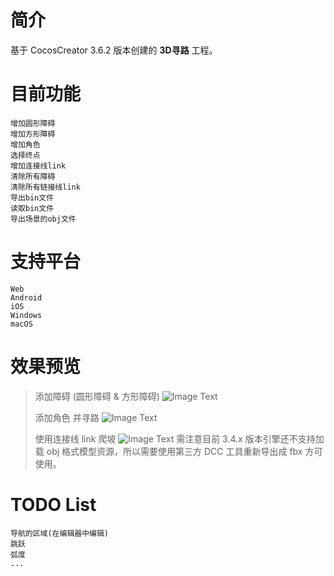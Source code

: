 
# 简介
基于 CocosCreator 3.6.2 版本创建的 **3D寻路** 工程。

# 目前功能

    增加圆形障碍
    增加方形障碍
    增加角色
    选择终点
    增加连接线link
    清除所有障碍
    清除所有链接线link
    导出bin文件
    读取bin文件
    导出场景的obj文件

# 支持平台

    Web
    Android
    iOS
    Windows
    macOS

# 效果预览

  > 添加障碍 (圆形障碍 & 方形障碍)
  ![Image Text](https://forum.cocos.org/uploads/default/original/3X/3/5/35d8b9c64bc9b6db33e159a22b6d4931d54e3830.gif)
  > 
  > 添加角色 并寻路
  ![Image Text](https://forum.cocos.org/uploads/default/original/3X/0/4/04d520b75b87536cddf80d3f062f2df1226e8f79.gif)
  > 
  > 使用连接线 link 爬坡
  ![Image Text](https://forum.cocos.org/uploads/default/original/3X/8/9/8923769b5dcbb446f4c01f9f443dee9971188302.gif)
  需注意目前 3.4.x 版本引擎还不支持加载 obj 格式模型资源，所以需要使用第三方 DCC 工具重新导出成 fbx 方可使用。

# TODO List

    导航的区域(在编辑器中编辑)
    跳跃
    弧度
    ...